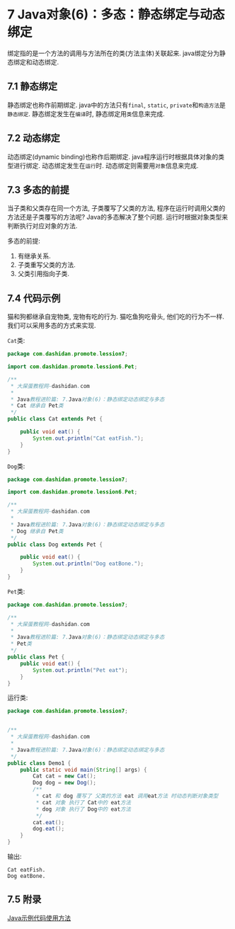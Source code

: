 7 Java对象(6)：多态：静态绑定与动态绑定
===

<div class="jumbotron">
	<p>绑定指的是一个方法的调用与方法所在的类(方法主体)关联起来. java绑定分为静态绑定和动态绑定.</p>
</div>

7.1 静态绑定
---

静态绑定也称作前期绑定. java中的方法只有`final`, `static`, `private`和`构造方法`是`静态绑定`. 
静态绑定发生在`编译`时, 静态绑定用`类`信息来完成.

7.2 动态绑定
---

动态绑定(dynamic binding)也称作后期绑定. java程序运行时根据具体对象的类型进行绑定.
动态绑定发生在`运行`时. 动态绑定则需要用`对象`信息来完成.

7.3 多态的前提
---

当子类和父类存在同一个方法, 子类覆写了父类的方法, 程序在运行时调用父类的方法还是子类覆写的方法呢?
Java的多态解决了整个问题. 运行时根据对象类型来判断执行对应对象的方法.

多态的前提:   
1. 有继承关系.  
2. 子类重写父类的方法.
3. 父类引用指向子类.

7.4 代码示例
---

猫和狗都继承自宠物类, 宠物有吃的行为. 猫吃鱼狗吃骨头, 他们吃的行为不一样. 我们可以采用多态的方式来实现.

`Cat`类:

```java
package com.dashidan.promote.lession7;

import com.dashidan.promote.lession6.Pet;

/**
 * 大屎蛋教程网-dashidan.com
 *
 * Java教程进阶篇: 7.Java对象(6)：静态绑定动态绑定与多态
 * Cat 继承自 Pet类
 */
public class Cat extends Pet {

    public void eat() {
        System.out.println("Cat eatFish.");
    }
}
```

`Dog`类:
```java
package com.dashidan.promote.lession7;

import com.dashidan.promote.lession6.Pet;

/**
 * 大屎蛋教程网-dashidan.com
 *
 * Java教程进阶篇: 7.Java对象(6)：静态绑定动态绑定与多态
 * Dog 继承自 Pet类
 */
public class Dog extends Pet {

    public void eat() {
        System.out.println("Dog eatBone.");
    }
}

```

`Pet`类:
```java
package com.dashidan.promote.lession7;

/**
 * 大屎蛋教程网-dashidan.com
 *
 * Java教程进阶篇: 7.Java对象(6)：静态绑定动态绑定与多态
 * Pet类
 */
public class Pet {
    public void eat() {
        System.out.println("Pet eat");
    }
}
```

运行类:
```java
package com.dashidan.promote.lession7;


/**
 * 大屎蛋教程网-dashidan.com
 *
 * Java教程进阶篇: 7.Java对象(6)：静态绑定动态绑定与多态
 */
public class Demo1 {
    public static void main(String[] args) {
        Cat cat = new Cat();
        Dog dog = new Dog();
        /**
         * cat 和 dog 覆写了 父类的方法 eat 调用eat方法 时动态判断对象类型
         * cat 对象 执行了 Cat中的 eat方法
         * dog 对象 执行了 Dog中的 eat方法
         */
        cat.eat();
        dog.eat();
    }
}

```

输出:   

	Cat eatFish.
	Dog eatBone.

7.5 附录
---

[Java示例代码使用方法](http://localhost/article/java/addenda/Java示例代码使用方法.html)